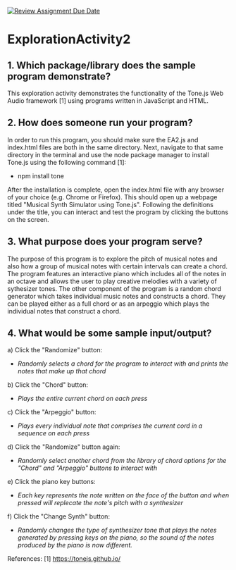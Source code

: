 [![Review Assignment Due Date](https://classroom.github.com/assets/deadline-readme-button-24ddc0f5d75046c5622901739e7c5dd533143b0c8e959d652212380cedb1ea36.svg)](https://classroom.github.com/a/kCrKdl4V)
# ExplorationActivity2
## 1. Which package/library does the sample program demonstrate?

This exploration activity demonstrates the functionality of the Tone.js Web Audio framework [1] using programs written in JavaScript and HTML.

## 2. How does someone run your program?

In order to run this program, you should make sure the EA2.js and index.html files are both in the same directory. Next, navigate to that same directory in the terminal and use the node package manager to install Tone.js using the following command [1]:

 - npm install tone

After the installation is complete, open the index.html file with any browser of your choice (e.g. Chrome or Firefox). This should open up a webpage titled "Musical Synth Simulator using Tone.js". Following the definitions under the title, you can interact and test the program by clicking the buttons on the screen.

## 3. What purpose does your program serve?

The purpose of this program is to explore the pitch of musical notes and also how a group of musical notes with certain intervals can create a chord. The program features an interactive piano which includes all of the notes in an octave and allows the user to play creative melodies with a variety of sythesizer tones. The other component of the program is a random chord generator which takes individual music notes and constructs a chord. They can be played either as a full chord or as an arpeggio which plays the individual notes that construct a chord. 

## 4. What would be some sample input/output?

a) Click the "Randomize" button:
 - *Randomly selects a chord for the program to interact with and prints the notes that make up that chord*

b) Click the "Chord" button:
 - *Plays the entire current chord on each press*

c) Click the "Arpeggio" button:
 - *Plays every individual note that comprises the current cord in a sequence on each press*

d) Click the "Randomize" button again:
 - *Randomly select another chord from the library of chord options for the "Chord" and "Arpeggio" buttons to interact with*

e) Click the piano key buttons:
 - *Each key represents the note written on the face of the button and when pressed will replecate the note's pitch with a synthesizer*

f) Click the "Change Synth" button:
 - *Randomly changes the type of synthesizer tone that plays the notes generated by pressing keys on the piano, so the sound of the notes produced by the piano is now different.*

 References:
 [1] https://tonejs.github.io/
